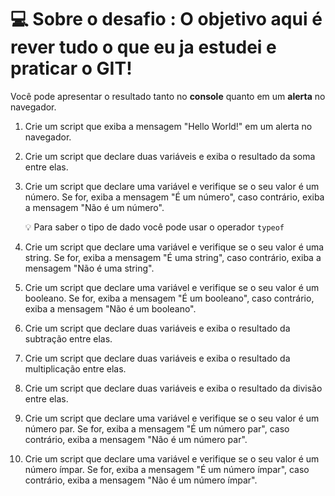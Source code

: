 # 💻 Sobre o desafio : O objetivo aqui é rever tudo o que eu ja estudei e praticar o GIT!


Você pode apresentar o resultado tanto no **console** quanto em um **alerta** no navegador.

1. Crie um script que exiba a mensagem "Hello World!" em um alerta no navegador.
2. Crie um script que declare duas variáveis e exiba o resultado da soma entre elas.
3. Crie um script que declare uma variável e verifique se o seu valor é um número. Se for, exiba a mensagem "É um número", caso contrário, exiba a mensagem "Não é um número".
    
    💡 Para saber o tipo de dado você pode usar o operador `typeof`
    
4. Crie um script que declare uma variável e verifique se o seu valor é uma string. Se for, exiba a mensagem "É uma string", caso contrário, exiba a mensagem "Não é uma string".
5. Crie um script que declare uma variável e verifique se o seu valor é um booleano. Se for, exiba a mensagem "É um booleano", caso contrário, exiba a mensagem "Não é um booleano".
6. Crie um script que declare duas variáveis e exiba o resultado da subtração entre elas.
7. Crie um script que declare duas variáveis e exiba o resultado da multiplicação entre elas.
8. Crie um script que declare duas variáveis e exiba o resultado da divisão entre elas.
9. Crie um script que declare uma variável e verifique se o seu valor é um número par. Se for, exiba a mensagem "É um número par", caso contrário, exiba a mensagem "Não é um número par".
10. Crie um script que declare uma variável e verifique se o seu valor é um número ímpar. Se for, exiba a mensagem "É um número ímpar", caso contrário, exiba a mensagem "Não é um número ímpar".